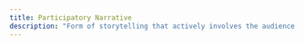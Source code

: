 ```yaml
---
title: Participatory Narrative
description: "Form of storytelling that actively involves the audience in the creation or progression of the narrative, often facilitated by digital platforms that enable collaboration and interaction"
---
```

